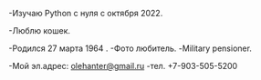 -Изучаю Python с нуля с октября 2022.

-Люблю кошек.

-Родился 27 марта 1964 .
-Фото любитель.
-Military pensioner.

-Мой эл.адрес: olehanter@gmail.ru
-тел. +7-903-505-5200

